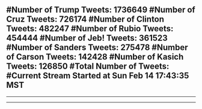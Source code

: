 #Number of Trump Tweets: 1736649
#Number of Cruz Tweets: 726174
#Number of Clinton Tweets: 482247
#Number of Rubio Tweets: 454444
#Number of Jeb! Tweets: 361523
#Number of Sanders Tweets: 275478
#Number of Carson Tweets: 142428
#Number of Kasich Tweets: 126850
#Total Number of Tweets:  
#Current Stream Started at Sun Feb 14 17:43:35 MST
---
---
---
